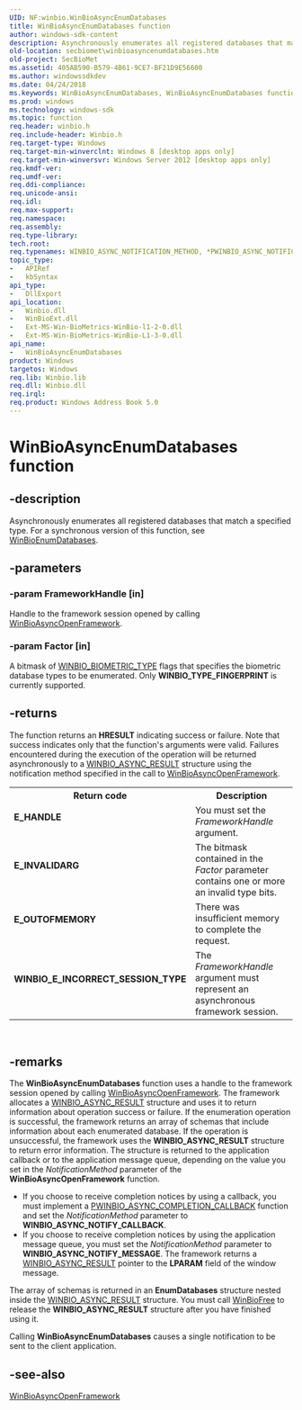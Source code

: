 ```yaml
---
UID: NF:winbio.WinBioAsyncEnumDatabases
title: WinBioAsyncEnumDatabases function
author: windows-sdk-content
description: Asynchronously enumerates all registered databases that match a specified type.
old-location: secbiomet\winbioasyncenumdatabases.htm
old-project: SecBioMet
ms.assetid: 405AB590-B579-4B61-9CE7-BF21D9E56600
ms.author: windowssdkdev
ms.date: 04/24/2018
ms.keywords: WinBioAsyncEnumDatabases, WinBioAsyncEnumDatabases function [Windows Biometric Framework API], secbiomet.winbioasyncenumdatabases, winbio/WinBioAsyncEnumDatabases
ms.prod: windows
ms.technology: windows-sdk
ms.topic: function
req.header: winbio.h
req.include-header: Winbio.h
req.target-type: Windows
req.target-min-winverclnt: Windows 8 [desktop apps only]
req.target-min-winversvr: Windows Server 2012 [desktop apps only]
req.kmdf-ver: 
req.umdf-ver: 
req.ddi-compliance: 
req.unicode-ansi: 
req.idl: 
req.max-support: 
req.namespace: 
req.assembly: 
req.type-library: 
tech.root: 
req.typenames: WINBIO_ASYNC_NOTIFICATION_METHOD, *PWINBIO_ASYNC_NOTIFICATION_METHOD
topic_type:
-	APIRef
-	kbSyntax
api_type:
-	DllExport
api_location:
-	Winbio.dll
-	WinBioExt.dll
-	Ext-MS-Win-BioMetrics-WinBio-l1-2-0.dll
-	Ext-MS-Win-BioMetrics-WinBio-L1-3-0.dll
api_name:
-	WinBioAsyncEnumDatabases
product: Windows
targetos: Windows
req.lib: Winbio.lib
req.dll: Winbio.dll
req.irql: 
req.product: Windows Address Book 5.0
---
```


# WinBioAsyncEnumDatabases function


## -description


Asynchronously enumerates all registered databases that match a specified type. For a synchronous version of this function, see <a href="https://msdn.microsoft.com/163c669d-765f-4f8d-83c4-ff8bd064e44d">WinBioEnumDatabases</a>.


## -parameters




### -param FrameworkHandle [in]

Handle to the framework session opened by calling <a href="https://msdn.microsoft.com/D9557A6F-32C4-464F-8800-6E546808F100">WinBioAsyncOpenFramework</a>.


### -param Factor [in]

A bitmask of <a href="https://msdn.microsoft.com/library/windows/hardware/ff536458">WINBIO_BIOMETRIC_TYPE</a> flags that specifies the biometric database types to be enumerated. Only <b>WINBIO_TYPE_FINGERPRINT</b> is currently supported.


## -returns



The function returns an <b>HRESULT</b> indicating success or failure. Note that success indicates only that the function's arguments were valid. Failures encountered during the execution of the operation will be returned asynchronously to a <a href="https://msdn.microsoft.com/1C8A4557-3851-4AB2-BB9B-AE199EB9D024">WINBIO_ASYNC_RESULT</a> structure using the notification method specified in the call to <a href="https://msdn.microsoft.com/D9557A6F-32C4-464F-8800-6E546808F100">WinBioAsyncOpenFramework</a>.

<table>
<tr>
<th>Return code</th>
<th>Description</th>
</tr>
<tr>
<td width="40%">
<dl>
<dt><b>E_HANDLE</b></dt>
</dl>
</td>
<td width="60%">
You must set the <i>FrameworkHandle</i> argument.

</td>
</tr>
<tr>
<td width="40%">
<dl>
<dt><b>E_INVALIDARG</b></dt>
</dl>
</td>
<td width="60%">
The bitmask contained in the <i>Factor</i> parameter contains one or more an invalid type bits.

</td>
</tr>
<tr>
<td width="40%">
<dl>
<dt><b>E_OUTOFMEMORY</b></dt>
</dl>
</td>
<td width="60%">
There was insufficient memory to complete the request.

</td>
</tr>
<tr>
<td width="40%">
<dl>
<dt><b>WINBIO_E_INCORRECT_SESSION_TYPE</b></dt>
</dl>
</td>
<td width="60%">
The <i>FrameworkHandle</i> argument must represent an asynchronous framework session.

</td>
</tr>
</table>
 




## -remarks



The <b>WinBioAsyncEnumDatabases</b> function uses a handle to the framework session opened by calling <a href="https://msdn.microsoft.com/D9557A6F-32C4-464F-8800-6E546808F100">WinBioAsyncOpenFramework</a>.  The framework allocates a <a href="https://msdn.microsoft.com/1C8A4557-3851-4AB2-BB9B-AE199EB9D024">WINBIO_ASYNC_RESULT</a> structure  and uses it to return information about operation success or failure. If the enumeration operation is successful, the framework returns an array of schemas that include information about each enumerated database. If the operation is unsuccessful, the framework uses the <b>WINBIO_ASYNC_RESULT</b> structure to return error information. The structure is returned to the application callback or to the application message queue, depending on the value you set in the <i>NotificationMethod</i> parameter of the <b>WinBioAsyncOpenFramework</b> function.

<ul>
<li>If you choose to receive completion notices by using a callback, you must implement a <a href="https://msdn.microsoft.com/550EA13D-18CE-4B73-9C9B-4D5C46C48A75">PWINBIO_ASYNC_COMPLETION_CALLBACK</a> function and set the  <i>NotificationMethod</i> parameter to <b>WINBIO_ASYNC_NOTIFY_CALLBACK</b>.</li>
<li>If you choose to receive completion notices by using the application message queue, you must set the  <i>NotificationMethod</i> parameter to <b>WINBIO_ASYNC_NOTIFY_MESSAGE</b>. The framework returns a <a href="https://msdn.microsoft.com/1C8A4557-3851-4AB2-BB9B-AE199EB9D024">WINBIO_ASYNC_RESULT</a> pointer to the <b>LPARAM</b> field of the window message.</li>
</ul>
The  array of schemas is  returned in an <b>EnumDatabases</b> structure nested inside the <a href="https://msdn.microsoft.com/1C8A4557-3851-4AB2-BB9B-AE199EB9D024">WINBIO_ASYNC_RESULT</a> structure. You must call <a href="https://msdn.microsoft.com/b570fc6c-a08e-4485-a621-20f59bd63d40">WinBioFree</a> to release the <b>WINBIO_ASYNC_RESULT</b> structure after you have finished using it.

Calling <b>WinBioAsyncEnumDatabases</b> causes a single notification to be sent to the client application.




## -see-also




<a href="https://msdn.microsoft.com/D9557A6F-32C4-464F-8800-6E546808F100">WinBioAsyncOpenFramework</a>
 

 


